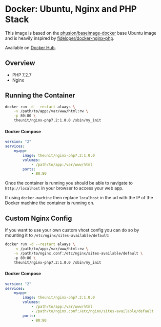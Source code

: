# Docker: Ubuntu, Nginx and PHP Stack

This image is based on the [phusion/baseimage-docker](https://github.com/phusion/baseimage-docker) base Ubuntu image and is heavily inspired by [fideloper/docker-nginx-php](https://github.com/fideloper/docker-nginx-php).

Available on [Docker Hub](https://hub.docker.com/r/theunit/nginx-php7.2).

## Overview
- PHP 7.2.7
- Nginx

## Running the Container

```bash
docker run -d --restart always \
    -v /path/to/app:/var/www/html:rw \
    -p 80:80 \
    theunit/nginx-php7.2:1.0.0 /sbin/my_init
```

#### Docker Compose

```yaml
version: "2"
services:
    myapp:
        image: theunit/nginx-php7.2:1.0.0
        volumes:
            - /path/to/app:/var/www/html
        ports:
            - 80:80
```

Once the container is running you should be able to navigate to `http://localhost` in your browser to access your web app.

If using `docker-machine` then replace `localhost` in the url with the IP of the Docker machine the container is running on.

## Custom Nginx Config

If you want to use your own custom vhost config you can do so by mounting it to `/etc/nginx/sites-available/default`:

```bash
docker run -d --restart always \
    -v /path/to/app:/var/www/html:rw \
    -v /path/to/nginx.conf:/etc/nginx/sites-available/default \ 
    -p 80:80 \
    theunit/nginx-php7.2:1.0.0 /sbin/my_init
```

#### Docker Compose

```yaml
version: "2"
services:
    myapp:
        image: theunit/nginx-php7.2:1.0.0
        volumes:
            - /path/to/app:/var/www/html
            - /path/to/nginx.conf:/etc/nginx/sites-available/default
        ports:
            - 80:80
```